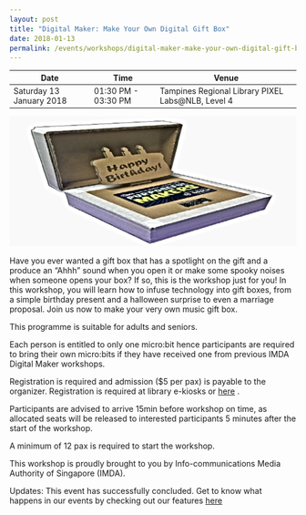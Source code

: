 ```yaml
---
layout: post
title: "Digital Maker: Make Your Own Digital Gift Box"
date: 2018-01-13
permalink: /events/workshops/digital-maker-make-your-own-digital-gift-box2
---
```


| Date | Time | Venue |
|--------|---|---|
| Saturday 13 January 2018 | 01:30 PM - 03:30 PM | Tampines Regional Library PIXEL Labs@NLB, Level 4 |

![hi](/images/events/workshops-and-exhibitions/Digital-Gift-Box2.jpg)

Have you ever wanted a gift box that has a spotlight on the gift and a produce an “Ahhh” sound when you open it or make some spooky noises when someone opens your box? If so, this is the workshop just for you! In this workshop, you will learn how to infuse technology into gift boxes, from a simple birthday present and a halloween surprise to even a marriage proposal. Join us now to make your very own music gift box.
 
This programme is suitable for adults and seniors.

Each person is entitled to only one micro:bit hence participants are required to bring their own micro:bits if they have received one from previous IMDA Digital Maker workshops.

Registration is required and admission ($5 per pax) is payable to the organizer. Registration is required at library e-kiosks or <a href="https://www.nlb.gov.sg/golibrary2/e/digital-maker-make-your-own-digital-gift-box-27752449" target="_blank">here</a> .

Participants are advised to arrive 15min before workshop on time, as allocated seats will be released to interested participants 5 minutes after the start of the workshop.

 

A minimum of 12 pax is required to start the workshop.

This workshop is proudly brought to you by Info-communications
Media Authority of Singapore (IMDA).

Updates: This event has successfully concluded. Get to know what happens in our events by checking out our features <a href="" target="_blank">here</a>


